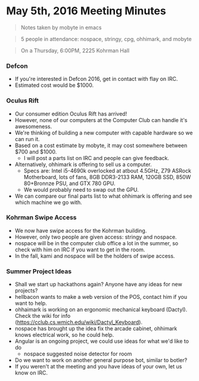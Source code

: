 # May 5th, 2016 Meeting Minutes
> Notes taken by mobyte in emacs

> 5 people in attendance: nospace, stringy, cpg, ohhimark, and mobyte

> On a Thursday, 6:00PM, 2225 Kohrman Hall

### Defcon
- If you're interested in Defcon 2016, get in contact with flay on IRC.
- Estimated cost would be $1000.

### Oculus Rift
- Our consumer edition Oculus Rift has arrived!
- However, none of our computers at the Computer Club can handle it's awesomeness.
- We're thinking of building a new computer with capable hardware so we can run it.
- Based on a cost estimate by mobyte, it may cost somewhere between $700 and $1000.
  - I will post a parts list on IRC and people can give feedback.
- Alternatively, ohhimark is offering to sell us a computer.
  - Specs are: Intel i5-4690k overlocked at atbout 4.5GHz, Z79 ASRock Motherboard, lots of fans, 8GB DDR3-2133 RAM, 120GB SSD, 850W 80+Bronnze PSU, and GTX 780 GPU.
  - We would probably need to swap out the GPU.
- We can compare our final parts list to what ohhimark is offering and see which machine we go with.

### Kohrman Swipe Access
- We now have swipe access for the Kohrman building.
- However, only two people are given access: stringy and nospace.
- nospace will be in the computer club office a lot in the summer, so check with him on IRC if you want to get in the room.
- In the fall, kami and nospace will be the holders of swipe access.

### Summer Project Ideas
- Shall we start up hackathons again? Anyone have any ideas for new projects?
- hellbacon wants to make a web version of the POS, contact him if you want to help.
- ohhaimark is working on an ergonomic mechanical keyboard (Dactyl). Check the wiki for info (https://cclub.cs.wmich.edu/wiki/Dactyl_Keyboard).
- nospace has brought up the idea fix the arcade cabinet, ohhimark knows electrical work, so he could help.
- Angular is an ongoing project, we could use ideas for what we'd like to do
  - nospace suggested noise detector for room
- Do we want to work on another general purpose bot, similar to botler?
- If you weren't at the meeting and you have ideas of your own, let us know on IRC.
